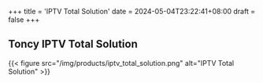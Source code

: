 +++
title = 'IPTV Total Solution'
date = 2024-05-04T23:22:41+08:00
draft = false
+++

## Toncy IPTV Total Solution

{{< figure src="/img/products/iptv_total_solution.png" alt="IPTV Total Solution" >}}
